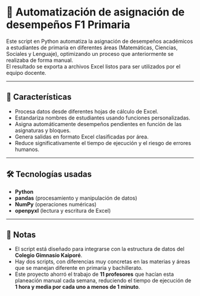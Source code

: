 # 📌 Automatización de asignación de desempeños F1 Primaria

Este script en Python automatiza la asignación de desempeños académicos a estudiantes de primaria en diferentes áreas (Matemáticas, Ciencias, Sociales y Lenguaje), optimizando un proceso que anteriormente se realizaba de forma manual.  
El resultado se exporta a archivos Excel listos para ser utilizados por el equipo docente.

---

## 🚀 Características
- Procesa datos desde diferentes hojas de cálculo de Excel.
- Estandariza nombres de estudiantes usando funciones personalizadas.
- Asigna automáticamente desempeños pendientes en función de las asignaturas y bloques.
- Genera salidas en formato Excel clasificadas por área.
- Reduce significativamente el tiempo de ejecución y el riesgo de errores humanos.

---

## 🛠 Tecnologías usadas
- **Python**
- **pandas** (procesamiento y manipulación de datos)
- **NumPy** (operaciones numéricas)
- **openpyxl** (lectura y escritura de Excel)

---

## 📄 Notas
- El script está diseñado para integrarse con la estructura de datos del **Colegio Gimnasio Kaiporé**.
- Hay dos scripts, con diferencias muy concretas en las materias y áreas que se manejan diferente en primaria y bachillerato.
- Este proyecto ahorró el trabajo de **11 profesores** que hacían esta planeación manual cada semana, reduciendo el tiempo de ejecución de **1 hora y media por cada uno a menos de 1 minuto**.
